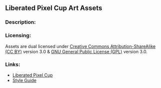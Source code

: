 ## Liberated Pixel Cup Art Assets

### Description:


### Licensing:

Assets are dual licensed under [Creative Commons Attribution-ShareAlike (CC BY)](LICENSE-CC-BY-SA-3.0.txt) version 3.0 & [GNU General Public License (GPL)](LICENSE.txt) version 3.0.

### Links:

- [Liberated Pixel Cup](http://lpc.opengameart.org/)
- [Style Guide](http://lpc.opengameart.org/static/lpc-style-guide)
